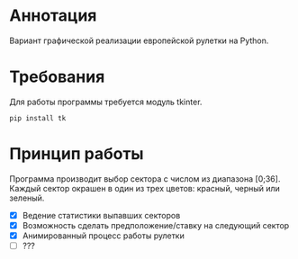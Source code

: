 # Аннотация
Вариант графической реализации европейской рулетки на Python.

# Требования
Для работы программы требуется модуль tkinter.
```
pip install tk
```
# Принцип работы
Программа производит выбор сектора с числом из диапазона [0;36]. Каждый сектор окрашен в один из трех цветов: красный, черный или зеленый.


- [x] Ведение статистики выпавших секторов
- [x] Возможность сделать предположение/ставку на следующий сектор
- [x] Анимированный процесс работы рулетки
- [ ] ???
